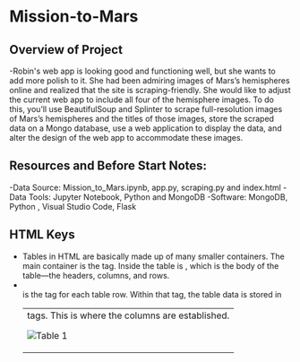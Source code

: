 # Mission-to-Mars

## Overview of Project
-Robin's web app is looking good and functioning well, but she wants to add more polish to it. She had been admiring images of Mars’s hemispheres online and realized that the site is scraping-friendly. She would like to adjust the current web app to include all four of the hemisphere images. To do this, you’ll use BeautifulSoup and Splinter to scrape full-resolution images of Mars’s hemispheres and the titles of those images, store the scraped data on a Mongo database, use a web application to display the data, and alter the design of the web app to accommodate these images.

## Resources and Before Start Notes:
-Data Source: Mission_to_Mars.ipynb, app.py, scraping.py and index.html
-Data Tools: Jupyter Notebook, Python and MongoDB
-Software: MongoDB, Python , Visual Studio Code, Flask 

## HTML Keys
- Tables in HTML are basically made up of many smaller containers. The main container is the <table /> tag. Inside the table is <tbody />, which is the body of the table—the headers, columns, and rows.
- <tr /> is the tag for each table row. Within that tag, the table data is stored in <td /> tags. This is where the columns are established.

![Table 1](https://user-images.githubusercontent.com/97486216/168517250-28a5335d-91e5-4adb-bd7a-e7710e401686.jpg)

